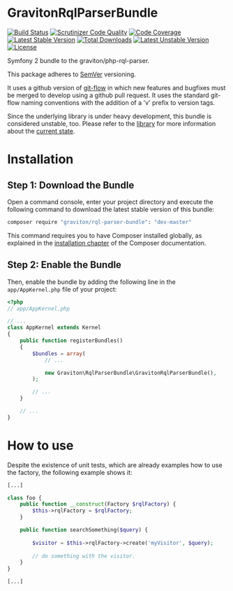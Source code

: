 GravitonRqlParserBundle
=======================

[![Build Status](https://travis-ci.org/libgraviton/GravitonRqlParserBundle.svg?branch=develop)](https://travis-ci.org/libgraviton/GravitonRqlParserBundle) [![Scrutinizer Code Quality](https://scrutinizer-ci.com/g/libgraviton/GravitonRqlParserBundle/badges/quality-score.png?b=develop)](https://scrutinizer-ci.com/g/libgraviton/GravitonRqlParserBundle/?branch=develop) [![Code Coverage](https://scrutinizer-ci.com/g/libgraviton/GravitonRqlParserBundle/badges/coverage.png?b=develop)](https://scrutinizer-ci.com/g/libgraviton/GravitonRqlParserBundle/?branch=develop) [![Latest Stable Version](https://poser.pugx.org/graviton/rql-parser-bundle/v/stable.svg)](https://packagist.org/packages/graviton/rql-parser-bundle) [![Total Downloads](https://poser.pugx.org/graviton/rql-parser-bundle/downloads.svg)](https://packagist.org/packages/graviton/rql-parser-bundle) [![Latest Unstable Version](https://poser.pugx.org/graviton/rql-parser-bundle/v/unstable.svg)](https://packagist.org/packages/graviton/rql-parser-bundle) [![License](https://poser.pugx.org/graviton/rql-parser-bundle/license.svg)](https://packagist.org/packages/graviton/rql-parser-bundle)

Symfony 2 bundle to the graviton/php-rql-parser.

This package adheres to [SemVer](http://semver.org/spec/v2.0.0.html) versioning.

It uses a github version of [git-flow](http://nvie.com/posts/a-successful-git-branching-model/) in which new features and bugfixes must be merged to develop
using a github pull request. It uses the standard git-flow naming conventions with the addition of a 'v' prefix to version tags.

Since the underlying library is under heavy development, this bundle is considered unstable, too.
Please refer to the [library](https://github.com/libgraviton/php-rql-parser) for more information about the [current state](https://github.com/libgraviton/php-rql-parser#current-state).

Installation
============

Step 1: Download the Bundle
---------------------------

Open a command console, enter your project directory and execute the
following command to download the latest stable version of this bundle:

```bash
composer require "graviton/rql-parser-bundle": "dev-master"
```

This command requires you to have Composer installed globally, as explained
in the [installation chapter](https://getcomposer.org/doc/00-intro.md)
of the Composer documentation.

Step 2: Enable the Bundle
-------------------------

Then, enable the bundle by adding the following line in the `app/AppKernel.php`
file of your project:

```php
<?php
// app/AppKernel.php

// ...
class AppKernel extends Kernel
{
    public function registerBundles()
    {
        $bundles = array(
            // ...

            new Graviton\RqlParserBundle\GravitonRqlParserBundle(),
        );

        // ...
    }

    // ...
}
```

How to use
==========

Despite the existence of unit tests, which are already examples how to use the factory, the following example shows it:

```php
[...]

class foo {
    public function __construct(Factory $rqlFactory) {
        $this->rqlFactory = $rqlFactory;
    }

    public function searchSomething($query) {
    
        $visitor = $this->rqlFactory->create('myVisitor', $query);
        
        // do something with the visitor.
    }
}

[...]

```
